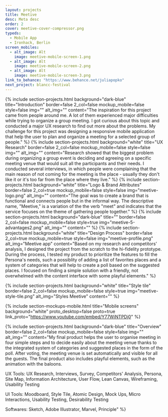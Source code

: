 ```yaml
---
layout: projects
title: Meetive
desc: Meta desc
order: 2
cover: meetive-cover-compressor.png
typeds:
  - Mobile App
  - Ironhack, Berlin
screen_mobiles:
  - alt_image: Alt
    image: meetive-mobile-screen-1.png
  - alt_image: Alt
    image: meetive-mobile-screen-2.png
  - alt_image: Alt
    image: meetive-mobile-screen-3.png
link_to_behance: "https://www.behance.net/juliapopko"
next_project: blancc-festival
---
```


{%
     include section-projects.html
     background="dark-blue"
     title="Introduction"
     border=false
     2_col=false
     mockup_mobile=false
     style=false
     img=""
     alt_img=""
     content="The inspiration for this project came from people around me. A lot of them experienced major difficulties while trying to organize a group meeting. I got curious about this topic and conducted a major UX research to find out more about the problems. My challenge for this project was designing a responsive mobile application that help the user to plan and organize a meeting for a selected group of people."
%}
{%
     include section-projects.html
     background="white"
     title="UX Research"
     border=false
     2_col=false
     mockup_mobile=false
     style=false
     img=""
     alt_img=""
     content="Research showed that the biggest problem during organizing a group event is deciding and agreeing on a specific meeting venue that would suit all the participants and their needs. I conducted several interviews, in which people were complaining that the main reason of not coming for the meeting is the place - usually they don't like it or it's too far from the place where they live."
%}
{%
     include section-projects.html
     background="white"
     title="Logo & Brand Attributes"
     border=false
     2_col=true
     mockup_mobile=false
     style=false
     img="meetive-logo.png"
     alt_img=""
     content="The goal was to create a brand that is functional and connects people but in the informal way. The descriptive name, \"Meetive,\" is a variation of the the verb \"meet\" and indicates that the service focuses on the theme of gathering people together."
%}
{%
     include section-projects.html
     background="dark-blue"
     title=""
     border=false
     2_col=false
     mockup_mobile=false
     style=true
     img="meetive-5-advantages2.png"
     alt_img=""
     content=""
%}
{%
     include section-projects.html
     background="white"
     title="Design Process"
     border=false
     2_col=true
     mockup_mobile=true
     style=false
     img="meetive-profile.png"
     alt_img="Meetive app"
     content="Based on my research and competitors' analysis, I designed the project from the scratch to the hi-fidelity prototype. During the process, I tested my product to prioritize the features to fill the Persona's needs, such a possiblity of adding a list of favorites places and a system of categories that will help to create a poll based on the suggested places. I focused on finding a simple solution with a friendly, not overwhelmed with the content interface with some playful elements."
%}

{%
     include section-projects.html
     background="white"
     title="Style tile"
     border=false
     2_col=false
     mockup_mobile=false
     style=true
     img="meetive-style-tile.png"
     alt_img="Styles Meetive"
     content=""
%}

{%
     include section-mockups-mobile.html
     title="Mobile screens"
     background="white"
     proto_desktop=false
     proto=true
     link_proto="https://www.youtube.com/embed/Y77WiNTPDj0"
%}

{%
     include section-projects.html
     background="dark-blue"
     title="Overview"
     border=false
     2_col=false
     mockup_mobile=false
     style=false
     img=""
     alt_img=""
     content="My final product helps the user to organise meeting in four simple steps and to decide easily about the meeting venue thanks to the integrated system of categories and suggested places in the form of the poll. After voting, the meeting venue is set automatically and visible for all the guests. The final product also includes playful elements, such as the animation with the baloons.

UX Tools: UX Research, Interviews, Survey, Competitors' Analysis, Persona, Site Map, Information Architecture, User Flow, Lean Canvas, Wireframing, Usability Testing

UI Tools: Moodboard, Style Tile, Atomic Design, Mock Ups, Micro Interactions, Usability Testing, Desirability Testing

Softwares: Sketch, Adobe Illustrator, Marvel, Principle"
%}